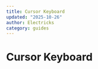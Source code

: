 ```yaml
---
title: Cursor Keyboard
updated: "2025-10-26"
author: Electricks
category: guides
---
```


# Cursor Keyboard


